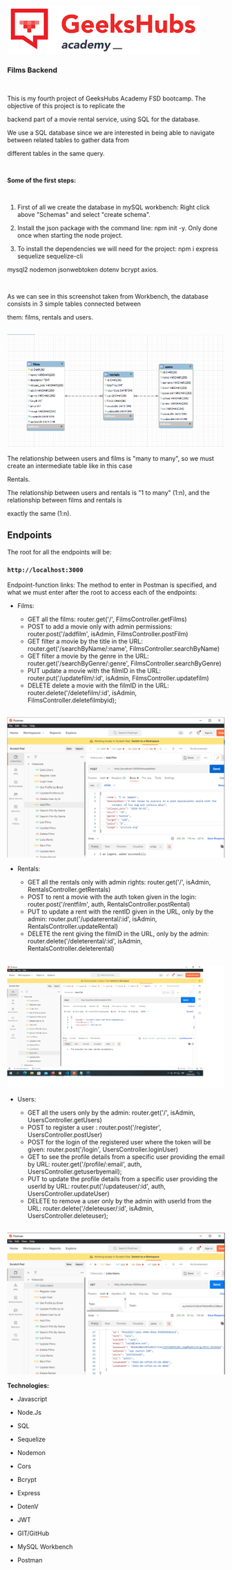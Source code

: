 
</br>

<img src="https://github.com/Claudia1010/backendFilms/blob/main/img/geekhubs.png">

</br>

### Films Backend

</br>

This is my fourth project of GeeksHubs Academy FSD bootcamp. The objective of this project is to replicate the 

backend part of a movie rental service, using SQL for the database.

We use a SQL database since we are interested in being able to navigate between related tables to gather data from 

different tables in the same query.

</br>

**Some of the first steps:**

</br>

1. First of all we create the database in mySQL workbench: Right click above "Schemas" and select "create schema". 

2. Install the json package with the command line: npm init -y. Only done once when starting the node project.

3. To install the dependencies we will need for the project: npm i express sequelize sequelize-cli

mysql2 nodemon jsonwebtoken dotenv bcrypt axios.

</br>

As we can see in this screenshot taken from Workbench, the database consists in 3 simple tables connected between 

them: films, rentals and users.

</br>

<img src="https://github.com/Claudia1010/backendFilms/blob/main/img/Screenshot1.png">

The relationship between users and films is "many to many", so we must create an intermediate table like in this case 

Rentals.

The relationship between users and rentals is "1 to many" (1:n), and the relationship between films and rentals is 

exactly the same (1:n).


## Endpoints

The root for all the endpoints will be:

### `http://localhost:3000`

Endpoint-function links: The method to enter in Postman is specified, and what we must enter after the root to access each of the endpoints:

- Films:

   - GET all the films: 
        router.get('/', FilmsController.getFilms)
   - POST to add a movie only with admin permissions:
        router.post('/addfilm', isAdmin, FilmsController.postFilm)
   - GET filter a movie by the title in the URL:
        router.get('/searchByName/:name', FilmsController.searchByName)
   - GET filter a movie by the genre in the URL:
        router.get('/searchByGenre/:genre', FilmsController.searchByGenre)
   - PUT update a movie with the filmID in the URL:
        router.put('/updatefilm/:id', isAdmin, FilmsController.updatefilm)
   - DELETE delete a movie with the filmID in the URL:
        router.delete('/deletefilm/:id', isAdmin, FilmsController.deletefilmbyid);

</br>

<img src="https://github.com/Claudia1010/backendFilms/blob/main/img/Screenshot2.png">

- Rentals:

   - GET all the rentals only with admin rights: 
        router.get('/', isAdmin, RentalsController.getRentals)
   - POST to rent a movie with the auth token given in the login:
        router.post('/rentfilm', auth, RentalsController.postRental)
   - PUT to update a rent with the rentID given in the URL, only by the admin:
        router.put('/updaterental/:id', isAdmin, RentalsController.updateRental)
   - DELETE the rent giving the filmID in the URL, only by the admin:
        router.delete('/deleterental/:id', isAdmin, RentalsController.deleterental)

</br>

<img src="https://github.com/Claudia1010/backendFilms/blob/main/img/Screenshot3.png">

- Users:

   - GET all the users only by the admin: 
        router.get('/', isAdmin, UsersController.getUsers)
   - POST to register a user :
        router.post('/register', UsersController.postUser)
   - POST for the login of the registered user where the token will be given:
        router.post('/login', UsersController.loginUser)
   - GET to see the profile details from a specific user providing the email by URL:
        router.get('/profile/:email', auth, UsersController.getuserbyemail);
   - PUT to update the profile details from a specific user providing the userId by URL:
        router.put('/updateuser/:id', auth, UsersController.updateUser)
   - DELETE to remove a user only by the admin with userId from the URL:
        router.delete('/deleteuser/:id', isAdmin, UsersController.deleteuser);

</br>

<img src="https://github.com/Claudia1010/backendFilms/blob/main/img/Screenshot4.png">

</br>

**Technologies:**

- Javascript

- Node.Js

- SQL

- Sequelize

- Nodemon

- Cors

- Bcrypt

- Express

- DotenV

- JWT

- GIT/GitHub

- MySQL Workbench

- Postman
